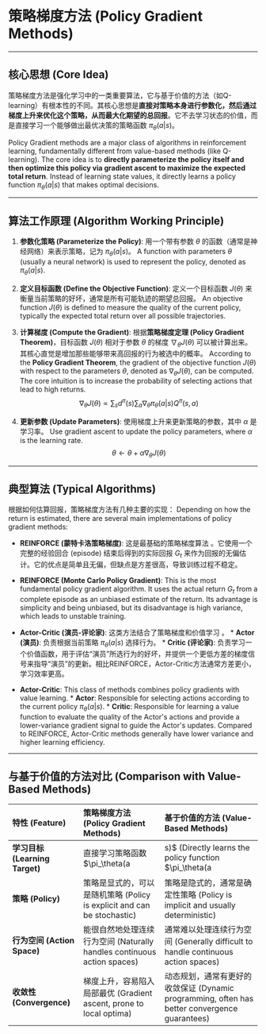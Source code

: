 # 策略梯度方法 (Policy Gradient Methods)

---

## 核心思想 (Core Idea)

策略梯度方法是强化学习中的一类重要算法，它与基于价值的方法（如Q-learning）有根本性的不同。其核心思想是**直接对策略本身进行参数化，然后通过梯度上升来优化这个策略，从而最大化期望的总回报**。它不去学习状态的价值，而是直接学习一个能够做出最优决策的策略函数 $\pi_\theta(a|s)$。

Policy Gradient methods are a major class of algorithms in reinforcement learning, fundamentally different from value-based methods (like Q-learning). The core idea is to **directly parameterize the policy itself and then optimize this policy via gradient ascent to maximize the expected total return**. Instead of learning state values, it directly learns a policy function $\pi_\theta(a|s)$ that makes optimal decisions.

---

## 算法工作原理 (Algorithm Working Principle)

1.  **参数化策略 (Parameterize the Policy)**:
    用一个带有参数 $\theta$ 的函数（通常是神经网络）来表示策略，记为 $\pi_\theta(a|s)$。
    A function with parameters $\theta$ (usually a neural network) is used to represent the policy, denoted as $\pi_\theta(a|s)$.

2.  **定义目标函数 (Define the Objective Function)**:
    定义一个目标函数 $J(\theta)$ 来衡量当前策略的好坏，通常是所有可能轨迹的期望总回报。
    An objective function $J(\theta)$ is defined to measure the quality of the current policy, typically the expected total return over all possible trajectories.

3.  **计算梯度 (Compute the Gradient)**:
    根据**策略梯度定理 (Policy Gradient Theorem)**，目标函数 $J(\theta)$ 相对于参数 $\theta$ 的梯度 $\nabla_\theta J(\theta)$ 可以被计算出来。其核心直觉是增加那些能够带来高回报的行为被选中的概率。
    According to the **Policy Gradient Theorem**, the gradient of the objective function $J(\theta)$ with respect to the parameters $\theta$, denoted as $\nabla_\theta J(\theta)$, can be computed. The core intuition is to increase the probability of selecting actions that lead to high returns.
    $$\nabla_\theta J(\theta) \propto \sum_s d^{\pi}(s) \sum_a \nabla_\theta \pi_\theta(a|s) Q^{\pi}(s,a)$$

4.  **更新参数 (Update Parameters)**:
    使用梯度上升来更新策略的参数，其中 $\alpha$ 是学习率。
    Use gradient ascent to update the policy parameters, where $\alpha$ is the learning rate.
    $$\theta \leftarrow \theta + \alpha \nabla_\theta J(\theta)$$

---

## 典型算法 (Typical Algorithms)

根据如何估算回报，策略梯度方法有几种主要的实现：
Depending on how the return is estimated, there are several main implementations of policy gradient methods:

*    **REINFORCE (蒙特卡洛策略梯度)**: 这是最基础的策略梯度算法 。它使用一个完整的经验回合 (episode) 结束后得到的实际回报 $G_t$ 来作为回报的无偏估计。它的优点是简单且无偏，但缺点是方差很高，导致训练过程不稳定。
*    **REINFORCE (Monte Carlo Policy Gradient)**: This is the most fundamental policy gradient algorithm. It uses the actual return $G_t$ from a complete episode as an unbiased estimate of the return. Its advantage is simplicity and being unbiased, but its disadvantage is high variance, which leads to unstable training.

*    **Actor-Critic (演员-评论家)**: 这类方法结合了策略梯度和价值学习 。
    * **Actor (演员)**: 负责根据当前策略 $\pi_\theta(a|s)$ 选择行为。
    * **Critic (评论家)**: 负责学习一个价值函数，用于评估“演员”所选行为的好坏，并提供一个更低方差的梯度信号来指导“演员”的更新。相比REINFORCE，Actor-Critic方法通常方差更小，学习效率更高。
*    **Actor-Critic**: This class of methods combines policy gradients with value learning.
    * **Actor**: Responsible for selecting actions according to the current policy $\pi_\theta(a|s)$.
    * **Critic**: Responsible for learning a value function to evaluate the quality of the Actor's actions and provide a lower-variance gradient signal to guide the Actor's updates. Compared to REINFORCE, Actor-Critic methods generally have lower variance and higher learning efficiency.

---

## 与基于价值的方法对比 (Comparison with Value-Based Methods)

| 特性 (Feature) |    策略梯度方法 (Policy Gradient Methods)  |    基于价值的方法 (Value-Based Methods)  |
| :--- | :--- | :--- |
| **学习目标 (Learning Target)** | 直接学习策略函数 $\pi_\theta(a|s)$ (Directly learns the policy function $\pi_\theta(a|s)$) | 学习价值函数 $V(s)$ 或 $Q(s,a)$ (Learns the value function $V(s)$ or $Q(s,a)$) |
| **策略 (Policy)** | 策略是显式的，可以是随机策略 (Policy is explicit and can be stochastic) | 策略是隐式的，通常是确定性策略 (Policy is implicit and usually deterministic) |
| **行为空间 (Action Space)** | 能很自然地处理连续行为空间 (Naturally handles continuous action spaces) | 通常难以处理连续行为空间 (Generally difficult to handle continuous action spaces) |
| **收敛性 (Convergence)** | 梯度上升，容易陷入局部最优 (Gradient ascent, prone to local optima) | 动态规划，通常有更好的收敛保证 (Dynamic programming, often has better convergence guarantees) |